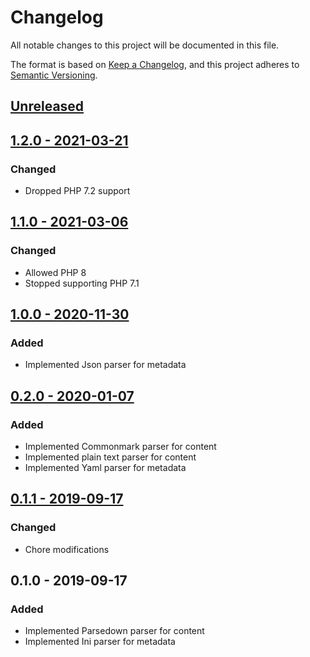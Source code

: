 # Changelog
All notable changes to this project will be documented in this file.

The format is based on [Keep a Changelog](https://keepachangelog.com/en/1.0.0/),
and this project adheres to [Semantic Versioning](https://semver.org/spec/v2.0.0.html).

## [Unreleased](https://github.com/p-seven-v/mrk/compare/1.1.0...master)

## [1.2.0 - 2021-03-21](https://github.com/p-seven-v/mrk/compare/1.1.0...1.2.0)
### Changed
- Dropped PHP 7.2 support

## [1.1.0 - 2021-03-06](https://github.com/p-seven-v/mrk/compare/1.0.0...1.1.0)
### Changed
- Allowed PHP 8
- Stopped supporting PHP 7.1

## [1.0.0 - 2020-11-30](https://github.com/p-seven-v/mrk/compare/0.2.0...1.0.0)
### Added
- Implemented Json parser for metadata

## [0.2.0 - 2020-01-07](https://github.com/p-seven-v/mrk/compare/0.1.1...0.2.0)
### Added
- Implemented Commonmark parser for content
- Implemented plain text parser for content
- Implemented Yaml parser for metadata

## [0.1.1 - 2019-09-17](https://github.com/p-seven-v/mrk/compare/0.1.0...0.1.1)
### Changed
- Chore modifications

## 0.1.0 - 2019-09-17
### Added
- Implemented Parsedown parser for content
- Implemented Ini parser for metadata
